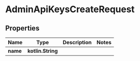 
# AdminApiKeysCreateRequest

## Properties
| Name | Type | Description | Notes |
| ------------ | ------------- | ------------- | ------------- |
| **name** | **kotlin.String** |  |  |



